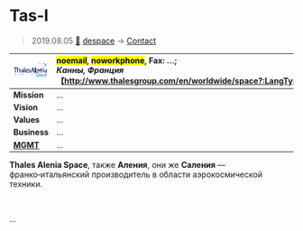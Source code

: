 # Tas‑I
> 2019.08.05 [🚀](../index/index.md) [despace](index.md) → [Contact](contact.md)

|[![](f/con/t/tas_i_logo1_thumb.png)](f/con/t/tas_i_logo1.png)|<mark>noemail</mark>, <mark>noworkphone</mark>, Fax: …;<br> *Канны, Франция*<br> 【<http://www.thalesgroup.com/en/worldwide/space?:LangType=2057>】|
|:--|:--|
|**Mission**|…|
|**Vision**|…|
|**Values**|…|
|**Business**|…|
|**[MGMT](mgmt.md)**|…|

**Thales Alenia Space**, также **Аления**, они же **Саления** — франко‑итальянский производитель в области аэрокосмической техники.


<p style="page-break-after:always"> </p>

…
